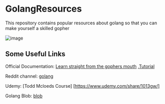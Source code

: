 # GolangResources

This repository contains popular resources about golang so that you can make yourself a skilled gopher 

![image](https://github.com/user-attachments/assets/65e1e5a1-e459-4ae7-aefb-1647b80301d3)

## Some Useful Links

Official Documentation: [Learn straight from the gophers mouth](https://golang.org/) ,[Tutorial](https://golang.org/doc/)

Reddit channel: [golang](https://www.reddit.com/r/golang/)

Udemy: [Todd Mcloeds Course] [https://www.udemy.com/share/1013gw/]

Golang Blob: [blob](https://blog.golang.org/) 

